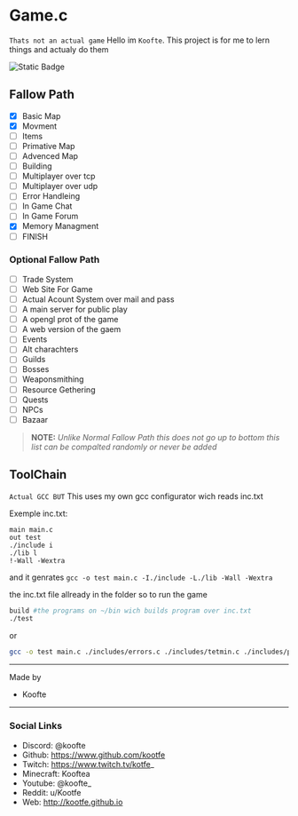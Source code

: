 # Game.c
`Thats not an actual game`
Hello im `Koofte`. This project is for me to lern things and actualy do them

![Static Badge](https://img.shields.io/badge/This%20Is%20NOT%20An%20Actoual%20Game-FF0000?style=flat)

## Fallow Path
- [x] Basic Map  
- [x] Movment  
- [ ] Items  
- [ ] Primative Map  
- [ ] Advenced Map  
- [ ] Building  
- [ ] Multiplayer over tcp  
- [ ] Multiplayer over udp  
- [ ] Error Handleing  
- [ ] In Game Chat  
- [ ] In Game Forum  
- [x] Memory Managment  
- [ ] FINISH  

### Optional Fallow Path
- [ ] Trade System  
- [ ] Web Site For Game  
- [ ] Actual Acount System over mail and pass  
- [ ] A main server for public play  
- [ ] A opengl prot of the game  
- [ ] A web version of the gaem  
- [ ] Events  
- [ ] Alt charachters  
- [ ] Guilds  
- [ ] Bosses  
- [ ] Weaponsmithing  
- [ ] Resource Gethering  
- [ ] Quests  
- [ ] NPCs  
- [ ] Bazaar  
> **NOTE:** *Unlike Normal Fallow Path this does not go up to bottom this list can be compalted randomly or never be added*

## ToolChain
`Actual GCC BUT`
This uses my own gcc configurator wich reads inc.txt

Exemple inc.txt:
```
main main.c 
out test
./include i 
./lib l 
!-Wall -Wextra
```

and it genrates
`gcc -o test main.c -I./include -L./lib -Wall -Wextra`

the inc.txt file allready in the folder so to run the game

```bash
build #the programs on ~/bin wich builds program over inc.txt
./test
```

or 

```bash
gcc -o test main.c ./includes/errors.c ./includes/tetmin.c ./includes/player.c ./includes/kstring.c ./includes/command.c ./includes/map.c ./includes/utils.c ./includes/enemy.c -I./includess -Wall -Wextra
```

---
Made by
- Koofte
---
### Social Links
- Discord: @koofte
- Github: https://www.github.com/kootfe
- Twitch: https://www.twitch.tv/kotfe_
- Minecraft: Kooftea
- Youtube: @koofte_
- Reddit: u/Kootfe
- Web: http://kootfe.github.io

